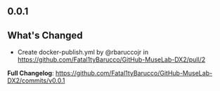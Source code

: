 
## 0.0.1

## What's Changed
* Create docker-publish.yml by @rbaruccojr in https://github.com/Fatal1tyBarucco/GitHub-MuseLab-DX2/pull/2


**Full Changelog**: https://github.com/Fatal1tyBarucco/GitHub-MuseLab-DX2/commits/v0.0.1
